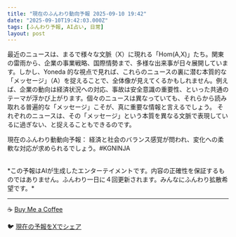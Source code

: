 ```yaml
---
title: "現在のふんわり動向予報 2025-09-10 19:42"
date: "2025-09-10T19:42:03.000Z"
tags: [ふんわり予報, AI占い, 日常]
layout: post
---
```


最近のニュースは、まるで様々な文脈（X）に現れる「Hom(A,X)」たち。関東の雷雨から、企業の事業戦略、国際情勢まで、多様な出来事が日々展開しています。しかし、Yoneda 的な視点で見れば、これらのニュースの裏に潜む本質的な「メッセージ」（A）を捉えることで、全体像が見えてくるかもしれません。例えば、企業の動向は経済状況への対応、事故は安全意識の重要性、といった共通のテーマが浮かび上がります。個々のニュースは異なっていても、それらから読み取れる普遍的な「メッセージ」こそが、真に重要な情報と言えるでしょう。  それぞれのニュースは、その「メッセージ」という本質を異なる文脈で表現しているに過ぎない、と捉えることもできるのです。


現在のふんわり動動向予報：
経済と社会のバランス感覚が問われ、変化への柔軟な対応が求められるでしょう。#KGNINJA

<br>
*この予報はAIが生成したエンターテイメントです。内容の正確性を保証するものではありません。ふんわり一日に４回更新されます。みんなにふんわり拡散希望です。*

---
☕️ [Buy Me a Coffee](https://www.buymeacoffee.com/kgninja)

🐦 [現在の予報をXでシェア](https://twitter.com/intent/tweet?text=%E7%8F%BE%E5%9C%A8%E3%81%AE%E3%81%B5%E3%82%93%E3%82%8F%E3%82%8A%E4%BA%88%E5%A0%B1%3A%20%E3%80%8C%E6%9C%80%E8%BF%91%E3%81%AE%E3%83%8B%E3%83%A5%E3%83%BC%E3%82%B9%E3%81%AF%E3%80%81%E3%81%BE%E3%82%8B%E3%81%A7%E6%A7%98%E3%80%85%E3%81%AA%E6%96%87%E8%84%88%EF%BC%88X%EF%BC%89%E3%81%AB%E7%8F%BE%E3%82%8C%E3%82%8B%E3%80%8CHom(A%2CX)%E3%80%8D%E3%81%9F%E3%81%A1%E3%80%82%E3%80%8D%23KGNINJA%20%E7%B6%9A%E3%81%8D%E3%81%AF%E3%83%96%E3%83%AD%E3%82%B0%E3%81%A7%EF%BC%81%F0%9F%91%87&url=https%3A%2F%2Fkg-ninja.github.io%2FFunwariyoso%2F)
